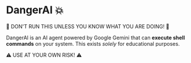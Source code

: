 # DangerAI 💥
🚨 DON'T RUN THIS UNLESS YOU KNOW WHAT YOU ARE DOING! 🚨

DangerAI is an AI agent powered by Google Gemini that can **execute shell commands** on your system. This exists *solely* for educational purposes.

⚠️ USE AT YOUR OWN RISK! ⚠️
